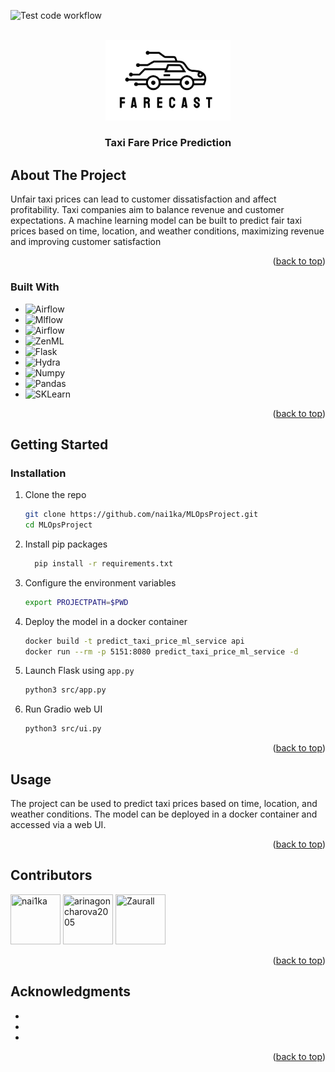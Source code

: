 <!-- Improved compatibility of back to top link: See: https://github.com/othneildrew/Best-README-Template/pull/73 -->
<a id="readme-top"></a>
<!--
*** Thanks for checking out the Best-README-Template. If you have a suggestion
*** that would make this better, please fork the repo and create a pull request
*** or simply open an issue with the tag "enhancement".
*** Don't forget to give the project a star!
*** Thanks again! Now go create something AMAZING! :D
-->



<!-- PROJECT SHIELDS -->
<!--
*** I'm using markdown "reference style" links for readability.
*** Reference links are enclosed in brackets [ ] instead of parentheses ( ).
*** See the bottom of this document for the declaration of the reference variables
*** for contributors-url, forks-url, etc. This is an optional, concise syntax you may use.
*** https://www.markdownguide.org/basic-syntax/#reference-style-links
-->
![Test code workflow](https://github.com/nai1ka/MLOpsProject/actions/workflows/test-code.yaml/badge.svg)


<!-- PROJECT LOGO -->
<br />
<div align="center">
  <a href="https://github.com/nai1ka/MLOpsProject">
    <img src="logo.svg" alt="Logo" width="200">
  </a>

<h3 align="center">Taxi Fare Price Prediction</h3>

 
</div>



<!-- ABOUT THE PROJECT -->
## About The Project
Unfair taxi prices can lead to customer dissatisfaction and affect profitability. Taxi companies aim to balance revenue and customer expectations. A machine learning model can be built to predict fair taxi prices based on time, location, and weather conditions, maximizing revenue and improving customer satisfaction

<p align="right">(<a href="#readme-top">back to top</a>)</p>



### Built With

* ![Airflow](https://img.shields.io/badge/Airflow-v2.7.3-blue?style=for-the-badge&logo=Apache%20Airflow&logoColor=white)
* ![Mlflow](https://img.shields.io/badge/MLFlow-v2.14.1-blue?style=for-the-badge&logo=mlflow&logoColor=61DAFB)
* ![Airflow](https://img.shields.io/badge/DVC-945DD6?style=for-the-badge&logo=dvc&logoColor=white)
* ![ZenML](https://img.shields.io/badge/ZENML-ae7bdb?style=for-the-badge)
* ![Flask](https://img.shields.io/badge/Flask-000000?style=for-the-badge&logo=flask&logoColor=white)
* ![Hydra](https://img.shields.io/badge/Hydra-7bbac7?style=for-the-badge&logoColor=white)
* ![Numpy](https://img.shields.io/badge/Numpy-777BB4?style=for-the-badge&logo=numpy&logoColor=white)
* ![Pandas](https://img.shields.io/badge/Pandas-2C2D72?style=for-the-badge&logo=pandas&logoColor=white)
* ![SKLearn](https://img.shields.io/badge/scikit_learn-F7931E?style=for-the-badge&logo=scikit-learn&logoColor=white)



<p align="right">(<a href="#readme-top">back to top</a>)</p>



<!-- GETTING STARTED -->
## Getting Started

### Installation


1. Clone the repo
   ```sh
   git clone https://github.com/nai1ka/MLOpsProject.git
   cd MLOpsProject
   ```
2. Install pip packages
   ```sh
     pip install -r requirements.txt
   ```
3. Configure the environment variables
   ```sh
   export PROJECTPATH=$PWD
   ```
3. Deploy the model in a docker container
   ```sh
   docker build -t predict_taxi_price_ml_service api
   docker run --rm -p 5151:8080 predict_taxi_price_ml_service -d
   ```
3. Launch Flask using `app.py`
   ```sh
   python3 src/app.py
   ```
4. Run Gradio web UI
   ```sh
   python3 src/ui.py
   ```

<p align="right">(<a href="#readme-top">back to top</a>)</p>



<!-- USAGE EXAMPLES -->
## Usage

The project can be used to predict taxi prices based on time, location, and weather conditions. The model can be deployed in a docker container and accessed via a web UI.
<p align="right">(<a href="#readme-top">back to top</a>)</p>




<!-- CONTRIBUTING -->
## Contributors


<a href="https://github.com/nai1ka"><img src="https://avatars.githubusercontent.com/u/40440192?v=4" title="nai1ka" width="80" height="80"></a>
<a href="https://github.com/arinagoncharova2005"><img src="https://avatars.githubusercontent.com/u/71409384?v=4" title="arinagoncharova2005" width="80" height="80"></a>
<a href="https://github.com/Zaurall"><img src="https://avatars.githubusercontent.com/u/117632304?v=4" title="Zaurall" width="80" height="80"></a>

<p align="right">(<a href="#readme-top">back to top</a>)</p>


<!-- ACKNOWLEDGMENTS -->
## Acknowledgments

* []()
* []()
* []()

<p align="right">(<a href="#readme-top">back to top</a>)</p>

